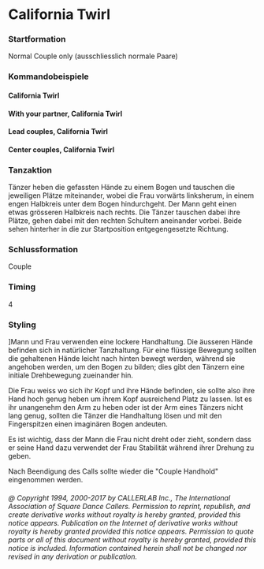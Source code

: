 
# California Twirl

### Startformation
 
Normal Couple only (ausschliesslich normale Paare)

### Kommandobeispiele

#### California Twirl
#### With your partner, California Twirl
#### Lead couples, California Twirl
#### Center couples, California Twirl

### Tanzaktion

Tänzer heben die gefassten Hände zu einem Bogen und tauschen die jeweiligen Plätze miteinander,
wobei die Frau vorwärts linksherum, in einem engen Halbkreis unter dem Bogen hindurchgeht. 
Der Mann geht einen etwas grösseren Halbkreis nach rechts. Die Tänzer tauschen dabei ihre Plätze,
gehen dabei mit den rechten Schultern aneinander vorbei. Beide sehen hinterher 
in die zur Startposition entgegengesetzte Richtung.

### Schlussformation

Couple

### Timing

4

### Styling
 
]Mann und Frau verwenden eine lockere Handhaltung. Die äusseren Hände befinden sich in natürlicher Tanzhaltung. Für eine flüssige Bewegung sollten die gehaltenen Hände leicht nach hinten bewegt werden, während sie angehoben werden, um den Bogen zu bilden; dies gibt den Tänzern eine initiale Drehbewegung zueinander hin.

Die Frau weiss wo sich ihr Kopf und ihre Hände befinden, sie sollte also ihre Hand hoch genug heben um ihrem Kopf ausreichend Platz zu lassen. Ist es ihr unangenehm den Arm zu heben oder ist der Arm eines Tänzers nicht lang genug, sollten die Tänzer die Handhaltung lösen und mit den Fingerspitzen einen imaginären Bogen andeuten.

Es ist wichtig, dass der Mann die Frau nicht dreht oder zieht, sondern dass er seine Hand dazu verwendet der Frau Stabilität während ihrer Drehung zu geben.

Nach Beendigung des Calls sollte wieder die "Couple Handhold" eingenommen werden.

###### @ Copyright 1994, 2000-2017 by CALLERLAB Inc., The International Association of Square Dance Callers. Permission to reprint, republish, and create derivative works without royalty is hereby granted, provided this notice appears. Publication on the Internet of derivative works without royalty is hereby granted provided this notice appears. Permission to quote parts or all of this document without royalty is hereby granted, provided this notice is included. Information contained herein shall not be changed nor revised in any derivation or publication.
